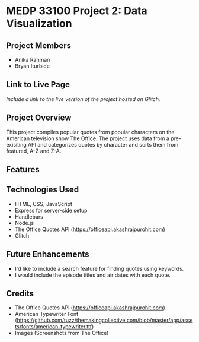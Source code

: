 # MEDP 33100 Project 2: Data Visualization
## **Project Members**
- Anika Rahman
- Bryan Iturbide

## **Link to Live Page**

_Include a link to the live version of the project hosted on Glitch._

## **Project Overview**

This project compiles popular quotes from popular characters on the American television show The Office. The project uses data from a pre-exisiting API and categorizes quotes by character and sorts them from featured, A-Z and Z-A.

## **Features**


## **Technologies Used**

- HTML, CSS, JavaScript 
- Express for server-side setup
- Handlebars
- Node.js
- The Office Quotes API (https://officeapi.akashrajpurohit.com)
- Glitch

## **Future Enhancements**

- I'd like to include a search feature for finding quotes using keywords. 
- I would include the episode titles and air dates with each quote.

## **Credits**
- The Office Quotes API (https://officeapi.akashrajpurohit.com)
- American Typewriter Font (https://github.com/tuzz/themakingcollective.com/blob/master/app/assets/fonts/american-typewriter.ttf)
- Images (Screenshots from The Office)